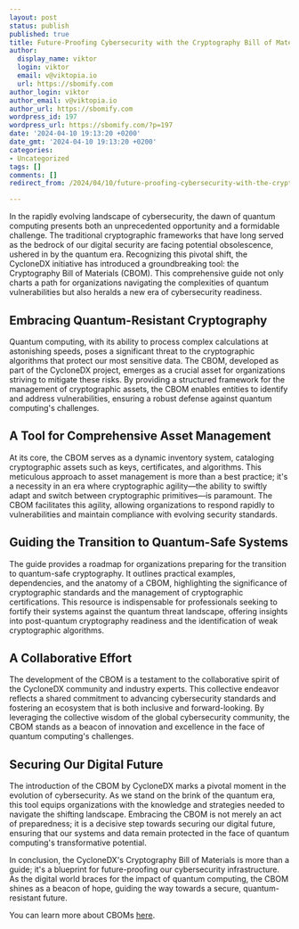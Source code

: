 ```yaml
---
layout: post
status: publish
published: true
title: Future-Proofing Cybersecurity with the Cryptography Bill of Materials (CBOM)
author:
  display_name: viktor
  login: viktor
  email: v@viktopia.io
  url: https://sbomify.com
author_login: viktor
author_email: v@viktopia.io
author_url: https://sbomify.com
wordpress_id: 197
wordpress_url: https://sbomify.com/?p=197
date: '2024-04-10 19:13:20 +0200'
date_gmt: '2024-04-10 19:13:20 +0200'
categories:
- Uncategorized
tags: []
comments: []
redirect_from: /2024/04/10/future-proofing-cybersecurity-with-the-cryptography-bill-of-materials-cbom/

---
```


In the rapidly evolving landscape of cybersecurity, the dawn of quantum computing presents both an unprecedented opportunity and a formidable challenge. The traditional cryptographic frameworks that have long served as the bedrock of our digital security are facing potential obsolescence, ushered in by the quantum era. Recognizing this pivotal shift, the CycloneDX initiative has introduced a groundbreaking tool: the Cryptography Bill of Materials (CBOM). This comprehensive guide not only charts a path for organizations navigating the complexities of quantum vulnerabilities but also heralds a new era of cybersecurity readiness.

## Embracing Quantum-Resistant Cryptography

Quantum computing, with its ability to process complex calculations at astonishing speeds, poses a significant threat to the cryptographic algorithms that protect our most sensitive data. The CBOM, developed as part of the CycloneDX project, emerges as a crucial asset for organizations striving to mitigate these risks. By providing a structured framework for the management of cryptographic assets, the CBOM enables entities to identify and address vulnerabilities, ensuring a robust defense against quantum computing's challenges.

## A Tool for Comprehensive Asset Management

At its core, the CBOM serves as a dynamic inventory system, cataloging cryptographic assets such as keys, certificates, and algorithms. This meticulous approach to asset management is more than a best practice; it's a necessity in an era where cryptographic agility—the ability to swiftly adapt and switch between cryptographic primitives—is paramount. The CBOM facilitates this agility, allowing organizations to respond rapidly to vulnerabilities and maintain compliance with evolving security standards.

## Guiding the Transition to Quantum-Safe Systems

The guide provides a roadmap for organizations preparing for the transition to quantum-safe cryptography. It outlines practical examples, dependencies, and the anatomy of a CBOM, highlighting the significance of cryptographic standards and the management of cryptographic certifications. This resource is indispensable for professionals seeking to fortify their systems against the quantum threat landscape, offering insights into post-quantum cryptography readiness and the identification of weak cryptographic algorithms.

## A Collaborative Effort

The development of the CBOM is a testament to the collaborative spirit of the CycloneDX community and industry experts. This collective endeavor reflects a shared commitment to advancing cybersecurity standards and fostering an ecosystem that is both inclusive and forward-looking. By leveraging the collective wisdom of the global cybersecurity community, the CBOM stands as a beacon of innovation and excellence in the face of quantum computing's challenges.

## Securing Our Digital Future

The introduction of the CBOM by CycloneDX marks a pivotal moment in the evolution of cybersecurity. As we stand on the brink of the quantum era, this tool equips organizations with the knowledge and strategies needed to navigate the shifting landscape. Embracing the CBOM is not merely an act of preparedness; it is a decisive step towards securing our digital future, ensuring that our systems and data remain protected in the face of quantum computing's transformative potential.

In conclusion, the CycloneDX's Cryptography Bill of Materials is more than a guide; it's a blueprint for future-proofing our cybersecurity infrastructure. As the digital world braces for the impact of quantum computing, the CBOM shines as a beacon of hope, guiding the way towards a secure, quantum-resistant future.

You can learn more about CBOMs [here](https://cyclonedx.org/capabilities/cbom/).
